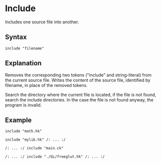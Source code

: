 # Include

Includes one source file into another.

## Syntax

`include "filename"`

## Explanation

Removes the corresponding two tokens ("include" and string-literal) from the current source file.
Writes the content of the source file, identified by filename, in place of the removed tokens.

Search the directory where the current file is located, if the file is not found, search the include directories.
In the case the file is not found anyway, the program is invalid.

## Example

```
include "math.hk"

include "mylib.hk" /: ... :/

/: ... :/ include "main.ck"

/: ... :/ include "./GL/freeglut.hk" /: ... :/
```
